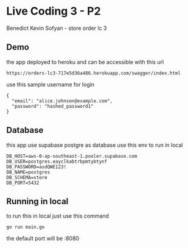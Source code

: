 
# Live Coding 3 - P2

Benedict Kevin Sofyan - store order lc 3

## Demo 

the app deployed to heroku and can be accessible with this url
```
https://orders-lc3-717e5d36a486.herokuapp.com/swagger/index.html
```

use this sample username for login
```
{
  "email": "alice.johnson@example.com",
  "password": "hashed_password1"
}
```

## Database

this app use supabase postgre as database
use this env to run in local

```
DB_HOST=aws-0-ap-southeast-1.pooler.supabase.com
DB_USER=postgres.eayclkabtrbpmtybtynf
DB_PASSWORD=asdQWE123!
DB_NAME=postgres
DB_SCHEMA=store                  
DB_PORT=5432    
```

## Running in local

to run this in local just use this command

```
go run main.go
```

the default port will be :8080